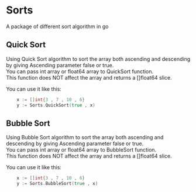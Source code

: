 # Sorts
A package of different sort algorithm in go

## Quick Sort
Using Quick Sort algorithm to sort the array both ascending and descending by giving Ascending parameter false or true.  
You can pass int array or float64 array to QuickSort function.  
This function does NOT affect the array and returns a []float64 slice.  

You can use it like this:   
```go  
    x := []int{3 , 7 , 10 , 6}  
    y := Sorts.QuickSort(true , x)  
```

## Bubble Sort
Using Bubble Sort algorithm to sort the array both ascending and descending by giving Ascending parameter false or true.  
You can pass int array or float64 array to BubbleSort function.  
This function does NOT affect the array and returns a []float64 slice.    

You can use it like this:  
```go
    x := []int{3 , 7 , 10 , 6}
    y := Sorts.BubbleSort(true , x)
```

